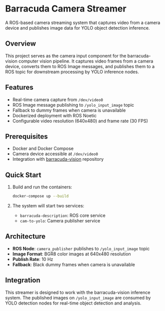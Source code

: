 # Barracuda Camera Streamer

A ROS-based camera streaming system that captures video from a camera device and publishes image data for YOLO object detection inference.

## Overview

This project serves as the camera input component for the barracuda-vision computer vision pipeline. It captures video frames from a camera device, converts them to ROS Image messages, and publishes them to a ROS topic for downstream processing by YOLO inference nodes.

## Features

- Real-time camera capture from `/dev/video0`
- ROS Image message publishing to `/yolo_input_image` topic
- Fallback to dummy frames when camera is unavailable
- Dockerized deployment with ROS Noetic
- Configurable video resolution (640x480) and frame rate (30 FPS)

## Prerequisites

- Docker and Docker Compose
- Camera device accessible at `/dev/video0`
- Integration with [barracuda-vision](https://github.com/username/barracuda-vision) repository

## Quick Start

1. Build and run the containers:
   ```bash
   docker-compose up --build
   ```

2. The system will start two services:
   - `barracuda-description`: ROS core service
   - `cam-to-yolo`: Camera publisher service

## Architecture

- **ROS Node**: `camera_publisher` publishes to `/yolo_input_image` topic
- **Image Format**: BGR8 color images at 640x480 resolution
- **Publish Rate**: 10 Hz
- **Fallback**: Black dummy frames when camera is unavailable

## Integration

This streamer is designed to work with the barracuda-vision inference system. The published images on `/yolo_input_image` are consumed by YOLO detection nodes for real-time object detection and analysis.

